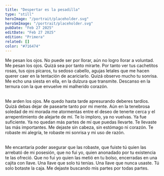 ```yaml
---
title: "Despertar es la pesadilla"
type: "still"
heroImage: "/portrait/placeholder.svg"
heroSmImage: "/portrait/placeholder.svg"
pubDate: "Feb 27 2025"
editDate: "Feb 27 2025"
edition: "Primera"
related: []
color: "#716474"
---
```


Me pesan los ojos. No puede ser por llorar, aún no logro llorar a voluntad. Me pesan los ojos. Quizá sea por tanto mirarte. Por tanto ver tus cachetitos rosas, tus ojos pícaros, tu sedoso cabello, agujas letales que me hacen querer caer en la tentación de acariciarlo. Quizá observo mucho tu sonrisa. Me echo una siesta en ella, en la dulzura que transmite. Descanso en la ternura con la que envuelve mi malherido corazón.
<br><br>

Me arden los ojos. Me quedo hasta tarde apresurando deberes tardíos. Quizá debas dejar de pasearte tanto por mi mente. Aún en la tenebrosa soledad de mi morada me atormentas entre el deseo de tenerte cerca y el arrepentimiento de alejarte de mí. Te lo imploro, ya no vuelvas. Ya fue suficiente. Ya no quedan más partes de mí que puedas llevarte. Te llevaste las más importantes. Me dejaste sin cabeza, sin estómago ni corazón. Te robaste mi alegría, te robaste mi sonrisa y mi uso de razón.
<br><br>

Me encantaría poder asegurar que las robaste, que fuiste tú quien las arrebató de mi posesión, que no fui yo, quien anonadado por tu existencia te las ofreció. Que no fui yo quien las metió en tu bolso, encerradas en una cajita con llave. Una llave que solo tú tenías. Una llave que nunca usaste. Tú solo botaste la caja. Me dejaste buscando mis partes por todas partes.
